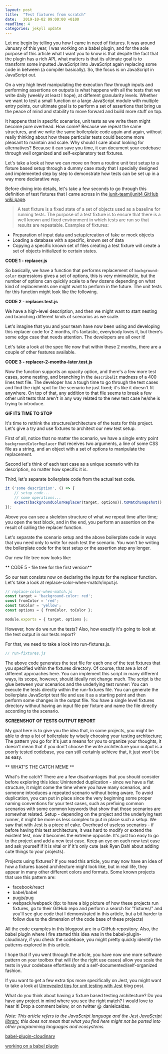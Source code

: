 ```yaml
---
layout: post
title:  "Test fixtures from scratch"
date:   2019-10-02 09:00:00 +0100
readTime: 4
categories: jekyll update
---
```


<!-- TODO: Try to find some other gaps where a meme or image might fit, this is a lot of code and test -->

<!-- REWRITE -->
Let me begin by telling you how I came in need of fixtures. It was around January of this year, I was working on a babel plugin, and for the sole purpose of this article what I want you to know is that despite the fact that the plugin has a rich API, what matters is that its ultimate goal is to transform some inputted JavaScript into JavaScript again replacing some code in between (a compiler basically). So, the focus is on JavaScript in JavaScript out.
<!-- REWRITE -->

On a very high level manipulating the execution flow through inputs and performing assertions on outputs is what happens with all the tests that we write daily (weekly at least I hope), at different granularity levels. Whether we want to test a small function or a large JavaScript module with multiple entry points, our ultimate goal is to perform a set of assertions that bring us the peace of mind and stability to move forward and build more stuff on top.

It happens that in specific scenarios, unit tests as we write them might become pure overhead. How come? Because we repeat the same structures, and we write the same boilerplate code again and again, without really thinking about how these particular tests could become more pleasant to maintain and scale. Why should I care about looking for alternatives? Because it can save you time, it can document your codebase through well organized and self-explanatory test fixtures.

Let's take a look at how we can move on from a routine unit test setup to a fixture based setup through a dummy case study that I specially designed and implemented step by step to demonstrate how tests can be set up in a way more declarative way.

Before diving into details, let's take a few seconds to go through this definition of test fixtures that I came across in the <a href="https://github.com/junit-team/junit4/wiki/test-fixtures" target="_blank" title="junit-team/junit4 description of test fixtures">junit-team/junit4 GitHub wiki page</a>.

> A test fixture is a fixed state of a set of objects used as a baseline for running tests. The purpose of a test fixture is to ensure that there is a well known and fixed environment in which tests are run so that results are repeatable. Examples of fixtures:
- Preparation of input data and setup/creation of fake or mock objects
- Loading a database with a specific, known set of data
- Copying a specific known set of files creating a test fixture will create a set of objects initialized to certain states.

**CODE 1 - replacer.js**

So basically, we have a function that performs replacement of `background-color` expressions gives a set of options, this is very minimalistic, but the number of options can quickly scale to a few dozens depending on what kind of replacements one might want to perform in the future. The unit tests for this function might look like the following.

**CODE  2 - replacer.test.js**

We have a high-level description, and then we might want to start nesting and branching different kinds of scenarios as we scale.

Let's imagine that you and your team have now been using and developing this replacer code for 2 months, it's fantastic, everybody loves it, but there's some edge case that needs attention. The developers are all over it!

Let's take a look at the spec file now that within these 2 months, there are a couple of other features available.

**CODE  3 - replacer-2-months-later.test.js**

Now the function supports an opacity option, and there's a few more test cases, some nesting, and branching in the `describe`/`it` madness of a 400 lines test file. The developer has a tough time to go through the test cases and find the right spot for the scenario he just fixed; it's like it doesn't fit anywhere. On top of that, any addition to that file seems to break a few other unit tests that aren't in any way related to the new test case he/she is trying to introduce.

**GIF ITS TIME TO STOP**

It's time to rethink the structure/architecture of the tests for this project. Let's give a try and use fixtures to architect our new test setup.

First of all, notice that no matter the scenario, we have a single entry point `backgroundColorReplacer` that receives two arguments, a line of some CSS file as a string, and an object with a set of options to manipulate the replacement.

Second let's think of each test case as a unique scenario with its description, no matter how specific it is.

Third, let's separate boilerplate code from the actual test code.

```javascript
it ('some description', () => {
    // setup code...
    // some operations...
    expect(backgroundColorReplacer(target, options)).toMatchSnapshot();
});
```

Above you can see a skeleton structure of what we repeat time after time; you open the test block, and in the end, you perform an assertion on the result of calling the replacer function.

Let's separate the scenario setup and the above boilerplate code in ways that you need only to write for each test the scenario. You won't be writing the boilerplate code for the test setup or the assertion step any longer.

Our new file tree now looks like:

** CODE 5 - file tree for the first version**

So our test consists now on declaring the inputs for the replacer function. Let's take a look at replace-color-when-match/input.js

```javascript
// replace-color-when-match.js
const target = 'background-color: red';
const fromColor = 'red';
const toColor = 'yellow';
const options = { fromColor, toColor };

module.exports = { target, options };
```

However, how do we run the tests? Also, how exactly it's going to look at the test output in our tests report?

For that, we need to take a look into run-fixtures.js.

```javascript
// run-fixtures.js
```

The above code generates the test file for each one of the test fixtures that you specified within the fixtures directory. Of course, that are a lot of different approaches here. You can implement this script in many different ways, its scope, however, should ideally not change much. The script is the glue between your scenarios and the underlying test runner:
You can execute the tests directly within the run-fixtures file.
You can generate the boilerplate JavaScript test file and use it as a starting point and then perform some changes in the output file.
You have a single level fixtures directory without having an input file per fixture and name the file directly according to the scenario.

**SCREENSHOT OF TESTS OUTPUT REPORT**

My goal here is to give you the idea that, in some projects, you might be able to drop a lot of boilerplate by wisely choosing your testing architecture;  The pattern you go for it's just a means for you to organize your thoughts, it doesn't mean that if you don't choose the write architecture your output is a poorly tested codebase, you can still certainly achieve that, it just won't be as easy.

** WHAT'S THE CATCH MEME **

What's the catch?
There are a few disadvantages that you should consider before exploring this idea:
Unintended duplication - since we have a flat structure, it might come the time where you have many scenarios, and someone introduces a repeated scenario without being aware. To avoid duplication, you can put in place since the very beginning some proper naming conventions for your test cases, such as prefixing common scenarios with some common keywords that show that those scenarios are somewhat related.
Setup - depending on the project and the underlying test runner, it might be more os less complex to put in place such a setup. We saw that with Jest is a piece of cake.
Overhead of useless scenarios - if before having this test architecture, it was hard to modify or extend the existent test, now it becomes the extreme opposite. It's just too easy to go to the project and add a new test case. Keep an eye on each new test case and ask yourself if it is vital or if it's only cute (ask Ryan Dahl about adding cute things to your projects).

Projects using fixtures?
If you read this article, you may now have an idea of how a fixtures based architecture might look like, but in real life, they appear in many other different colors and formats. Some known projects that use this pattern are:
- facebook/react
- babel/babel
- pugjs/pug
- webpack/webpack
(tip: to have a big picture of how these projects run fixtures, go to their GitHub repo and perform a search for "fixtures/" and you'll see glue code that I demonstrated in this article, but a bit harder to follow due to the dimension of the code base of these projects)

All the code examples in this blogpost are in a GitHub repository. Also, the babel plugin where I fire started this idea was in the babel-plugin-cloudinary, if you check the codebase, you might pretty quickly identify the patterns explored in this article.

I hope that if you went through the article, you have now one more software pattern on your toolbox that will (for the right use cases) allow you scale the tests in your codebase effortlessly and a self-documented/self-organized fashion.

If you want to get a few extra tips more specifically on Jest, you might want to take a look at <a href="https://goodguydaniel.com/blog/tips-jest-unit-testing/" target="_blank" title="Blogpost with tips for unit testing with Jest Unrevealed tips for unit testing with Jest">Unrevealed tips for unit testing with Jest</a> blog post.

What do you think about having a fixture based testing architecture? Do you have any project in mind where you see the right match? I would love to hear it! Drop a comment below, or on twitter @_danielcaldas.

*Note: This article refers to the JavaScript language and the <a href="https://jestjs.io/en/" target="_blank" title="jest is a delightful javascript testing framework with a focus on simplicity">Jest JavaScript library</a>, this does not mean that what you find here might not be ported into other programming languages and ecosystems.*



<a href="https://github.com/trivago/babel-plugin-cloudinary" target="_blank" title="official repository for babel-plugin-cloudinary compile cloudinary urls at build time.">babel-plugin-cloudinary</a>

<a href="https://goodguydaniel.com/blog/presenting-babel-plugin-cloudinary/" target="_blank" title="goodguydaniel.com, blog post, Presenting babel-plugin-cloudinary">working on a babel plugin</a>